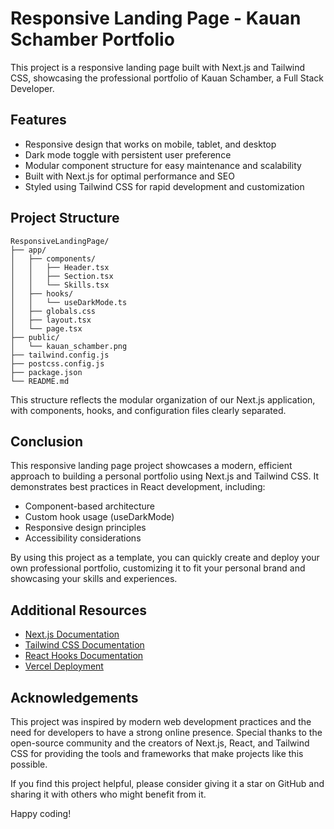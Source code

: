 # Responsive Landing Page - Kauan Schamber Portfolio

This project is a responsive landing page built with Next.js and Tailwind CSS, showcasing the professional portfolio of Kauan Schamber, a Full Stack Developer.

## Features

- Responsive design that works on mobile, tablet, and desktop
- Dark mode toggle with persistent user preference
- Modular component structure for easy maintenance and scalability
- Built with Next.js for optimal performance and SEO
- Styled using Tailwind CSS for rapid development and customization

## Project Structure

```
ResponsiveLandingPage/
├── app/
│   ├── components/
│   │   ├── Header.tsx
│   │   ├── Section.tsx
│   │   └── Skills.tsx
│   ├── hooks/
│   │   └── useDarkMode.ts
│   ├── globals.css
│   ├── layout.tsx
│   └── page.tsx
├── public/
│   └── kauan_schamber.png
├── tailwind.config.js
├── postcss.config.js
├── package.json
└── README.md
```

This structure reflects the modular organization of our Next.js application, with components, hooks, and configuration files clearly separated.

## Conclusion

This responsive landing page project showcases a modern, efficient approach to building a personal portfolio using Next.js and Tailwind CSS. It demonstrates best practices in React development, including:

- Component-based architecture
- Custom hook usage (useDarkMode)
- Responsive design principles
- Accessibility considerations

By using this project as a template, you can quickly create and deploy your own professional portfolio, customizing it to fit your personal brand and showcasing your skills and experiences.

## Additional Resources

- [Next.js Documentation](https://nextjs.org/docs)
- [Tailwind CSS Documentation](https://tailwindcss.com/docs)
- [React Hooks Documentation](https://reactjs.org/docs/hooks-intro.html)
- [Vercel Deployment](https://vercel.com/docs/concepts/deployments/overview)

## Acknowledgements

This project was inspired by modern web development practices and the need for developers to have a strong online presence. Special thanks to the open-source community and the creators of Next.js, React, and Tailwind CSS for providing the tools and frameworks that make projects like this possible.

If you find this project helpful, please consider giving it a star on GitHub and sharing it with others who might benefit from it.

Happy coding!

